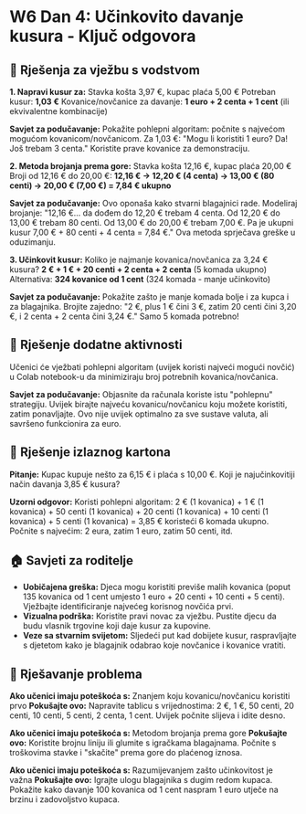 # W6 Dan 4: Učinkovito davanje kusura - Ključ odgovora

## 📝 Rješenja za vježbu s vodstvom

**1. Napravi kusur za:** Stavka košta 3,97 €, kupac plaća 5,00 €
   Potreban kusur: **1,03 €**
   Kovanice/novčanice za davanje: **1 euro + 2 centa + 1 cent** (ili ekvivalentne kombinacije)

**Savjet za podučavanje:** Pokažite pohlepni algoritam: počnite s najvećom mogućom kovanicom/novčanicom. Za 1,03 €: "Mogu li koristiti 1 euro? Da! Još trebam 3 centa." Koristite prave kovanice za demonstraciju.

**2. Metoda brojanja prema gore:** Stavka košta 12,16 €, kupac plaća 20,00 €
   Broji od 12,16 € do 20,00 €: **12,16 € → 12,20 € (4 centa) → 13,00 € (80 centi) → 20,00 € (7,00 €) = 7,84 € ukupno**

**Savjet za podučavanje:** Ovo oponaša kako stvarni blagajnici rade. Modeliraj brojanje: "12,16 €... da dođem do 12,20 € trebam 4 centa. Od 12,20 € do 13,00 € trebam 80 centi. Od 13,00 € do 20,00 € trebam 7,00 €. Pa je ukupni kusur 7,00 € + 80 centi + 4 centa = 7,84 €." Ova metoda sprječava greške u oduzimanju.

**3. Učinkovit kusur:** Koliko je najmanje kovanica/novčanica za 3,24 € kusura?
   **2 € + 1 € + 20 centi + 2 centa + 2 centa** (5 komada ukupno)
   Alternativa: **324 kovanice od 1 cent** (324 komada - manje učinkovito)

**Savjet za podučavanje:** Pokažite zašto je manje komada bolje i za kupca i za blagajnika. Brojite zajedno: "2 €, plus 1 € čini 3 €, zatim 20 centi čini 3,20 €, i 2 centa + 2 centa čini 3,24 €." Samo 5 komada potrebno!

## 🚀 Rješenje dodatne aktivnosti

Učenici će vježbati pohlepni algoritam (uvijek koristi najveći mogući novčić) u Colab notebook-u da minimiziraju broj potrebnih kovanica/novčanica.

**Savjet za podučavanje:** Objasnite da računala koriste istu "pohlepnu" strategiju. Uvijek birajte najveću kovanicu/novčanicu koju možete koristiti, zatim ponavljajte. Ovo nije uvijek optimalno za sve sustave valuta, ali savršeno funkcionira za euro.

## 🎯 Rješenje izlaznog kartona

**Pitanje:** Kupac kupuje nešto za 6,15 € i plaća s 10,00 €. Koji je najučinkovitiji način davanja 3,85 € kusura?

**Uzorni odgovor:** Koristi pohlepni algoritam: 2 € (1 kovanica) + 1 € (1 kovanica) + 50 centi (1 kovanica) + 20 centi (1 kovanica) + 10 centi (1 kovanica) + 5 centi (1 kovanica) = 3,85 € koristeći 6 komada ukupno. Počnite s najvećim: 2 eura, zatim 1 euro, zatim 50 centi, itd.

## 🏠 Savjeti za roditelje

- **Uobičajena greška:** Djeca mogu koristiti previše malih kovanica (poput 135 kovanica od 1 cent umjesto 1 euro + 20 centi + 10 centi + 5 centi). Vježbajte identificiranje najvećeg korisnog novčića prvi.
- **Vizualna podrška:** Koristite pravi novac za vježbu. Pustite djecu da budu vlasnik trgovine koji daje kusur za kupovine.
- **Veze sa stvarnim svijetom:** Sljedeći put kad dobijete kusur, raspravljajte s djetetom kako je blagajnik odabrao koje novčanice i kovanice vratiti.

## 🔧 Rješavanje problema

**Ako učenici imaju poteškoća s:** Znanjem koju kovanicu/novčanicu koristiti prvo
**Pokušajte ovo:** Napravite tablicu s vrijednostima: 2 €, 1 €, 50 centi, 20 centi, 10 centi, 5 centi, 2 centa, 1 cent. Uvijek počnite slijeva i idite desno.

**Ako učenici imaju poteškoća s:** Metodom brojanja prema gore
**Pokušajte ovo:** Koristite brojnu liniju ili glumite s igračkama blagajnama. Počnite s troškovima stavke i "skačite" prema gore do plaćenog iznosa.

**Ako učenici imaju poteškoća s:** Razumijevanjem zašto učinkovitost je važna
**Pokušajte ovo:** Igrajte ulogu blagajnika s dugim redom kupaca. Pokažite kako davanje 100 kovanica od 1 cent naspram 1 euro utječe na brzinu i zadovoljstvo kupaca.